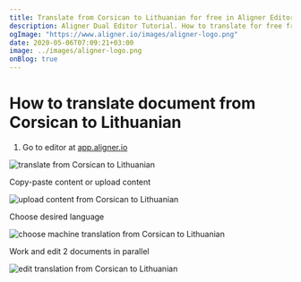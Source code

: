 ```yaml
---
title: Translate from Corsican to Lithuanian for free in Aligner Editor
description: Aligner Dual Editor Tutorial. How to translate for free from Corsican to Lithuanian. Aligner is multilingual document management platform. 
ogImage: "https://www.aligner.io/images/aligner-logo.png"
date: 2020-05-06T07:09:21+03:00
image: ../images/aligner-logo.png
onBlog: true
---
```


# How to translate document from Corsican to Lithuanian

1. Go to editor at [app.aligner.io](https://app.aligner.io "Aligner App web page")

![translate from Corsican to Lithuanian](../aligner-blank-editor.png "translate from Corsican to Lithuanian")

Copy-paste content or upload content

![upload content from Corsican to Lithuanian](../aligner-uploaded-document.png "upload content from Corsican to Lithuanian")

Choose desired language

![choose machine translation from Corsican to Lithuanian](../aligner-language-dropdown.png "choose machine translation from Corsican to Lithuanian")

Work and edit 2 documents in parallel

![edit translation from Corsican to Lithuanian](../aligner-double-sitded-editor.png "edit translation from Corsican to Lithuanian")

